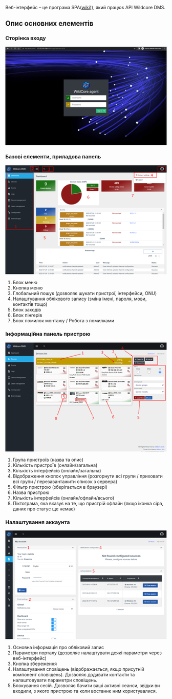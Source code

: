 Веб-інтерфейс – це програма SPA([wiki](https://ru.wikipedia.org/wiki/%D0%9E%D0%B4%D0%BD%D0%BE%D1%81%D1%82%D1%80%D0%B0%D0%BD%D0%B8%D1%87%D0%BD%D0%BE%D0%B5_%D0%BF%D1%80%D0%B8%D0%BB%D0%BE%D0%B6%D0%B5%D0%BD%D0%B8%D0%B5))),
який працює API Wildcore DMS.



## Опис основних елементів
### Сторінка входу
![](../assets/incomming-page.png)

### Базові елементи, приладова панель
![](../assets/basic_web_panel.png)

1. Блок меню
2. Кнопка меню
3. Глобальний пошук (дозволяє шукати пристрої, інтерфейси, ONU)
4. Налаштування облікового запису (зміна імені, пароля, мови, контактів тощо)
5. Блок заходів
6. Блок пінгерів
7. Блок помилок монтажу / Робота з помилками

### Інформаційна панель пристрою
![](../assets/device_dashboard.png)

1. Група пристроїв (назва та опис)
2. Кількість пристроїв (онлайн/загальна)
3. Кількість інтерфейсів (онлайн/загальна)
4. Відображення кнопок управління (розгорнути всі групи / приховати всі групи / перезавантажити список з сервера)
5. Фільтр пристрою (зберігається в браузері)
6. Назва пристрою
7. Кількість інтерфейсів (онлайн/офлайн/всього)
8. Піктограма, яка вказує на те, що пристрій офлайн (якщо іконка сіра, даних про статус ще немає)

### Налаштування аккаунта
![](../assets/edit_account.png)

1. Основна інформація про обліковий запис
2. Параметри порталу (дозволяє налаштувати деякі параметри через веб-інтерфейс)
3. Кнопка збереження
4. Налаштування сповіщень (відображається, якщо присутній компонент сповіщень). Дозволяє додавати контакти та налаштовувати параметри сповіщень.
5. Блокування сесій. Дозволяє бачити ваші активні сеанси, звідки ви входили, з якого пристрою та коли востаннє ним користувалися.


